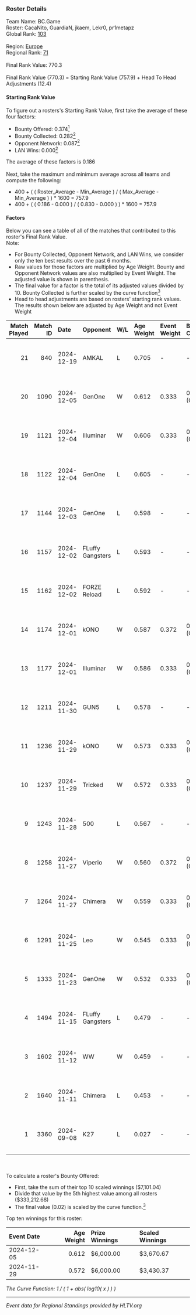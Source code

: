### Roster Details<br />
Team Name: BC.Game<br />
Roster: CacaNito, GuardiaN, jkaem, Lekr0, pr1metapz<br />
Global Rank: [103](../../standings_global_2025_03_03.md)<br />
<br />
Region: [Europe]( ../../standings_europe_2025_03_03.md)<br />
Regional Rank: [71]( ../../standings_europe_2025_03_03.md)<br />
<br />
Final Rank Value:  770.3<br />
<br />
Final Rank Value (770.3) = Starting Rank Value (757.9) + Head To Head Adjustments (12.4)<br />

#### Starting Rank Value<br />
To figure out a rosters's Starting Rank Value, first take the average of these four factors:<br />
- Bounty Offered: 0.374[<sup>1</sup>](#table2)
- Bounty Collected: 0.282[<sup>2</sup>](#table1)
- Opponent Network: 0.087[<sup>2</sup>](#table1)
- LAN Wins: 0.000[<sup>2</sup>](#table1)

The average of these factors is 0.186<br />
<br />
Next, take the maximum and minimum average across all teams and compute the following:<br />
- 400 + ( ( Roster_Average - Min_Average ) / ( Max_Average - Min_Average ) ) * 1600 = 757.9
- 400 + ( ( 0.186 - 0.000 ) / ( 0.830 - 0.000 ) ) * 1600 = 757.9


#### Factors<br />
Below you can see a table of all of the matches that contributed to this roster's Final Rank Value.<br />
Note:<br />

- For Bounty Collected, Opponent Network, and LAN Wins, we consider only the ten best results over the past 6 months.
- Raw values for those factors are multiplied by Age Weight. Bounty and Opponent Network values are also multiplied by Event Weight. The adjusted value is shown in parenthesis.
- The final value for a factor is the total of its adjusted values divided by 10. Bounty Collected is further scaled by the curve function[<sup>3</sup>](#curveFunction)
- Head to head adjustments are based on rosters' starting rank values. The results shown below are adjusted by Age Weight and not Event Weight
<span id="table1"></span><br />


| Match Played | Match ID | Date       | Opponent         | W/L | Age Weight | Event Weight | Bounty Collected | Opponent Network | LAN Wins  | H2H Adj. | Roster                                        |
| -: | -: | :- | :- | :- | :- | :- | :- | :- | :- | -: | :- |
|           21 |      840 | 2024-12-19 | AMKAL            | L   | 0.705      | -            | -                | -                | -         |   -11.92 | CacaNito, GuardiaN, jkaem, Lekr0, pr1metapz   |
|           20 |     1090 | 2024-12-05 | GenOne           | W   | 0.612      | 0.333        | 0.008 (0.002)    | 0.538 (0.110)    | 0 (0.000) |     9.71 | CacaNito, GuardiaN, jkaem, Lekr0, pr1metapz   |
|           19 |     1121 | 2024-12-04 | Illuminar        | W   | 0.606      | 0.333        | 0.007 (0.001)    | 0.311 (0.063)    | 0 (0.000) |     9.33 | CacaNito, GuardiaN, jkaem, Lekr0, pr1metapz   |
|           18 |     1122 | 2024-12-04 | GenOne           | L   | 0.605      | -            | -                | -                | -         |    -9.16 | CacaNito, GuardiaN, jkaem, Lekr0, pr1metapz   |
|           17 |     1144 | 2024-12-03 | GenOne           | L   | 0.598      | -            | -                | -                | -         |    -9.66 | CacaNito, GuardiaN, jkaem, Lekr0, pr1metapz   |
|           16 |     1157 | 2024-12-02 | FLuffy Gangsters | L   | 0.593      | -            | -                | -                | -         |   -11.84 | CacaNito, GuardiaN, jkaem, Lekr0, pr1metapz   |
|           15 |     1162 | 2024-12-02 | FORZE Reload     | L   | 0.592      | -            | -                | -                | -         |   -12.12 | CacaNito, GuardiaN, jkaem, Lekr0, pr1metapz   |
|           14 |     1174 | 2024-12-01 | kONO             | W   | 0.587      | 0.372        | 0.020 (0.004)    | 0.425 (0.093)    | 0 (0.000) |     8.27 | CacaNito, GuardiaN, jkaem, Lekr0, pr1metapz   |
|           13 |     1177 | 2024-12-01 | Illuminar        | W   | 0.586      | 0.333        | 0.007 (0.001)    | 0.311 (0.061)    | 0 (0.000) |     8.54 | CacaNito, GuardiaN, jkaem, Lekr0, pr1metapz   |
|           12 |     1211 | 2024-11-30 | GUN5             | L   | 0.578      | -            | -                | -                | -         |    -5.31 | CacaNito, GuardiaN, jkaem, Lekr0, pr1metapz   |
|           11 |     1236 | 2024-11-29 | kONO             | W   | 0.573      | 0.333        | 0.020 (0.004)    | 0.425 (0.081)    | 0 (0.000) |     8.76 | CacaNito, GuardiaN, jkaem, Lekr0, pr1metapz   |
|           10 |     1237 | 2024-11-29 | Tricked          | W   | 0.572      | 0.333        | 0.033 (0.006)    | 0.768 (0.146)    | 0 (0.000) |    10.96 | CacaNito, GuardiaN, jkaem, Lekr0, pr1metapz   |
|            9 |     1243 | 2024-11-28 | 500              | L   | 0.567      | -            | -                | -                | -         |    -4.13 | CacaNito, GuardiaN, jkaem, Lekr0, pr1metapz   |
|            8 |     1258 | 2024-11-27 | Viperio          | W   | 0.560      | 0.372        | 0.002 (0.000)    | 0.079 (0.017)    | 0 (0.000) |     5.16 | CacaNito, GuardiaN, jkaem, Lekr0, pr1metapz   |
|            7 |     1264 | 2024-11-27 | Chimera          | W   | 0.559      | 0.333        | 0.018 (0.003)    | 0.555 (0.103)    | 0 (0.000) |    10.63 | CacaNito, GuardiaN, jkaem, Lekr0, pr1metapz   |
|            6 |     1291 | 2024-11-25 | Leo              | W   | 0.545      | 0.333        | 0.024 (0.004)    | 0.539 (0.098)    | 0 (0.000) |     9.27 | CacaNito, GuardiaN, jkaem, Lekr0, pr1metapz   |
|            5 |     1333 | 2024-11-23 | GenOne           | W   | 0.532      | 0.333        | 0.008 (0.001)    | 0.538 (0.095)    | 0 (0.000) |     8.62 | CacaNito, GuardiaN, jkaem, pr1metapz, Woro2k  |
|            4 |     1494 | 2024-11-15 | FLuffy Gangsters | L   | 0.479      | -            | -                | -                | -         |    -9.16 | CacaNito, GuardiaN, jkaem, Lekr0, pr1metapz   |
|            3 |     1602 | 2024-11-12 | WW               | W   | 0.459      | -            | -                | -                | -         |     2.83 | CacaNito, GuardiaN, jkaem, Lekr0, pr1metapz   |
|            2 |     1640 | 2024-11-11 | Chimera          | L   | 0.453      | -            | -                | -                | -         |    -5.91 | CacaNito, GuardiaN, jkaem, Lekr0, pr1metapz   |
|            1 |     3360 | 2024-09-08 | K27              | L   | 0.027      | -            | -                | -                | -         |    -0.49 | anarkez, CacaNito, GuardiaN, Lekr0, pr1metapz |

<br />
<span id="table2"></span><br />
To calculate a roster's Bounty Offered:<br />

- First, take the sum of their top 10 scaled winnings ($7,101.04)
- Divide that value by the 5th highest value among all rosters ($333,212.68)
- The final value (0.02) is scaled by the curve function.[<sup>3</sup>](#curveFunction)

Top ten winnings for this roster:<br />

| Event Date | Age Weight | Prize Winnings | Scaled Winnings |
| :- | -: | :- | :- |
| 2024-12-05 |      0.612 | $6,000.00      | $3,670.67       |
| 2024-11-29 |      0.572 | $6,000.00      | $3,430.37       |


<span id="curveFunction"></span>_The Curve Function: 1 / ( 1 + abs( log10( x ) ) )_<br />

---
_Event data for Regional Standings provided by HLTV.org_<br />
